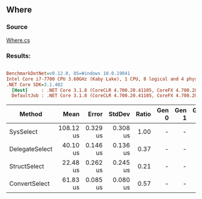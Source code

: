 ﻿## Where

### Source
[Where.cs](../../src/StructLinq.Benchmark/Where.cs)

### Results:
``` ini

BenchmarkDotNet=v0.12.0, OS=Windows 10.0.19041
Intel Core i7-7700 CPU 3.60GHz (Kaby Lake), 1 CPU, 8 logical and 4 physical cores
.NET Core SDK=3.1.402
  [Host]     : .NET Core 3.1.8 (CoreCLR 4.700.20.41105, CoreFX 4.700.20.41903), X64 RyuJIT
  DefaultJob : .NET Core 3.1.8 (CoreCLR 4.700.20.41105, CoreFX 4.700.20.41903), X64 RyuJIT


```
|         Method |      Mean |    Error |   StdDev | Ratio | Gen 0 | Gen 1 | Gen 2 | Allocated |
|--------------- |----------:|---------:|---------:|------:|------:|------:|------:|----------:|
|      SysSelect | 108.12 us | 0.329 us | 0.308 us |  1.00 |     - |     - |     - |      96 B |
| DelegateSelect |  40.10 us | 0.146 us | 0.136 us |  0.37 |     - |     - |     - |      56 B |
|   StructSelect |  22.48 us | 0.262 us | 0.245 us |  0.21 |     - |     - |     - |         - |
|  ConvertSelect |  61.83 us | 0.085 us | 0.080 us |  0.57 |     - |     - |     - |      40 B |
